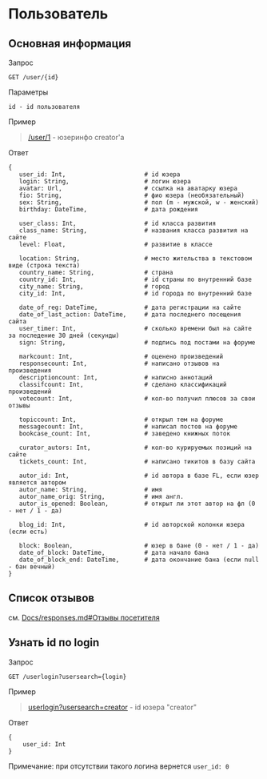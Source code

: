 # Пользователь

## Основная информация

Запрос
```
GET /user/{id}
```

Параметры
```
id - id пользователя
```

Пример
> [/user/1](https://api.fantlab.ru/user/1) - юзеринфо creator'а

Ответ
```
{
   user_id: Int,                      # id юзера
   login: String,                     # логин юзера
   avatar: Url,                       # ссылка на аватарку юзера
   fio: String,                       # фио юзера (необязательный)
   sex: String,                       # пол (m - мужской, w - женский)
   birthday: DateTime,                # дата рождения

   user_class: Int,                   # id класса развития
   class_name: String,                # названия класса развития на сайте
   level: Float,                      # развитие в классе

   location: String,                  # место жительства в текстовом виде (строка текста)
   country_name: String,              # страна
   country_id: Int,                   # id страны по внутренний базе
   city_name: String,                 # город
   city_id: Int,                      # id города по внутренний базе 

   date_of_reg: DateTime,             # дата регистрации на сайте
   date_of_last_action: DateTime,     # дата последнего посещения сайта
   user_timer: Int,                   # сколько времени был на сайте за последение 30 дней (секунды)
   sign: String,                      # подпись под постами на форуме

   markcount: Int,                    # оценено произведений
   responsecount: Int,                # написано отзывов на произведения
   descriptioncount: Int,             # написно аннотаций
   classifcount: Int,                 # сделано классификаций произведений
   votecount: Int,                    # кол-во получил плюсов за свои отзывы

   topiccount: Int,                   # открыл тем на форуме
   messagecount: Int,                 # написал постов на форуме
   bookcase_count: Int,               # заведено книжных поток

   curator_autors: Int,               # кол-во курируемых позиций на сайте
   tickets_count: Int,                # написано тикитов в базу сайта

   autor_id: Int,                     # id автора в базе FL, если юзер является автором
   autor_name: String,                # имя
   autor_name_orig: String,           # имя англ.
   autor_is_opened: Boolean,          # открыт ли этот автор на фл (0 - нет / 1 - да)

   blog_id: Int,                      # id авторской колонки юзера (если есть)

   block: Boolean,                    # юзер в бане (0 - нет / 1 - да)     
   date_of_block: DateTime,           # дата начало бана
   date_of_block_end: DateTime,       # дата окончание бана (если null - бан вечный)
}
```


## Список отзывов
см. [Docs/responses.md#Отзывы посетителя](../Docs/responses.md#Отзывы-посетителя)


## Узнать id по login

Запрос
```
GET /userlogin?usersearch={login}
```

Пример
> [userlogin?usersearch=creator](https://api.fantlab.ru/userlogin?usersearch=creator) - id юзера "creator"

Ответ
```
{
    user_id: Int
}
```

Примечание: при отсутствии такого логина вернется `user_id: 0`
